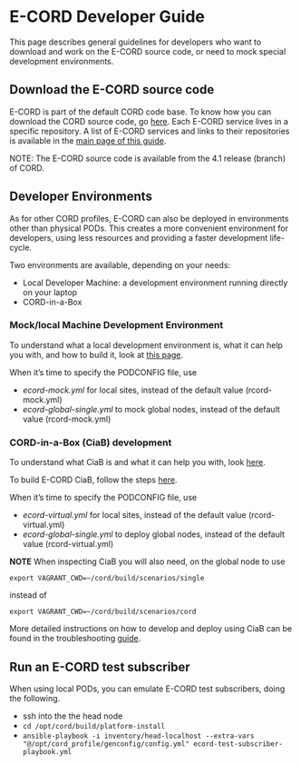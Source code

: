# E-CORD Developer Guide

This page describes general guidelines for developers who want to download and work on the E-CORD source code, or need to mock special development environments.

## Download the E-CORD source code
E-CORD is part of the default CORD code base. To know how you can download the CORD source code, go [here](https://guide.opencord.org/install.html).
Each E-CORD service lives in a specific repository. A list of E-CORD services and links to their repositories is available in the [main page of this guide](https://guide.opencord.org/profiles/ecord/).

NOTE: The E-CORD source code is available from the 4.1 release (branch) of CORD.

## Developer Environments

As for other CORD profiles, E-CORD can also be deployed in environments other than physical PODs. This creates a more convenient environment for developers, using less resources and providing a faster development life-cycle.

Two environments are available, depending on your needs:
* Local Developer Machine: a development environment running directly on your laptop
* CORD-in-a-Box

### Mock/local Machine Development Environment

To understand what a local development environment is, what it can help you with, and how to build it, look at [this page](https://guide.opencord.org/xos/dev/workflow_mock_single.html).

When it’s time to specify the PODCONFIG file, use
* *ecord-mock.yml* for local sites, instead of the default value (rcord-mock.yml)
* *ecord-global-single.yml* to mock global nodes, instead of the default value (rcord-mock.yml)

### CORD-in-a-Box (CiaB) development

To understand what CiaB is and what it can help you with, look [here](https://guide.opencord.org/xos/dev/workflow_pod.html).

To build E-CORD CiaB, follow the steps [here](https://guide.opencord.org/install_virtual.html).

When it’s time to specify the PODCONFIG file, use
* *ecord-virtual.yml* for local sites, instead of the default value (rcord-virtual.yml)
* *ecord-global-single.yml* to deploy global nodes, instead of the default value (rcord-virtual.yml)

**NOTE** When inspecting CiaB you will also need, on the global node to use 

```
export VAGRANT_CWD=~/cord/build/scenarios/single
```

instead of 

```
export VAGRANT_CWD=~/cord/build/scenarios/cord
```

More detailed instructions on how to develop and deploy using CiaB can be found in the troubleshooting [guide](https://guide.opencord.org/troubleshooting.html).

## Run an E-CORD test subscriber
When using local PODs, you can emulate E-CORD test subscribers, doing the following.

* ssh into the the head node
* ```cd /opt/cord/build/platform-install```
* ```ansible-playbook -i inventory/head-localhost --extra-vars "@/opt/cord_profile/genconfig/config.yml" ecord-test-subscriber-playbook.yml```
